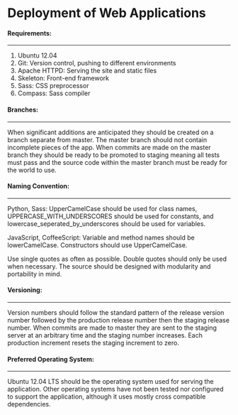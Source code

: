 # Deployment of Web Applications

#### Requirements:
-----
  1. Ubuntu 12.04
  2. Git: Version control, pushing to different environments
  3. Apache HTTPD: Serving the site and static files
  4. Skeleton: Front-end framework
  5. Sass: CSS preprocessor
  6. Compass: Sass compiler

#### Branches:
-----
When significant additions are anticipated they should be created on a branch separate from master. The master branch should not contain incomplete pieces of the app. When commits are made on the master branch they should be ready to be promoted to staging meaning all tests must pass and the source code within the master branch must be ready for the world to use.

#### Naming Convention:
-----
Python, Sass:
UpperCamelCase should be used for class names, UPPERCASE_WITH_UNDERSCORES should be used for constants, and lowercase_seperated_by_underscores should be used for variables.

JavaScript, CoffeeScript:
Variable and method names should be lowerCamelCase. Constructors should use UpperCamelCase.

Use single quotes as often as possible. Double quotes should only be used when necessary. The source should be designed with modularity and portability in mind.

#### Versioning:
-----
Version numbers should follow the standard pattern of the release version number followed by the production release number then the staging release number. When commits are made to master they are sent to the staging server at an arbitrary time and the staging number increases. Each production increment resets the staging increment to zero.

#### Preferred Operating System:
----
Ubuntu 12.04 LTS should be the operating system used for serving the application. Other operating systems have not been tested nor configured to support the application, although it uses mostly cross compatible dependencies.
